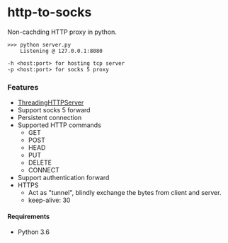 # http-to-socks

Non-cachding HTTP proxy in python.

```
>>> python server.py
    Listening @ 127.0.0.1:8080

-h <host:port> for hosting tcp server
-p <host:port> for socks 5 proxy
```

### Features
- [ThreadingHTTPServer](https://docs.python.org/3/library/http.server.html)
- Support socks 5 forward
- Persistent connection
- Supported HTTP commands
   - GET
   - POST
   - HEAD
   - PUT
   - DELETE
   - CONNECT
- Support authentication forward
- HTTPS
   - Act as "tunnel", blindly exchange the bytes from client and server.
   - keep-alive: 30

#### Requirements
- Python 3.6
